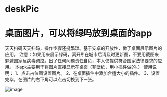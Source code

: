 # deskPic
# 桌面图片，可以将绿吗放到桌面的app
天天扫码天天扫码，操作步骤还挺繁琐。基于安卓的开放性，做了桌面展示图片的应用。
 注意：如果用来展示绿码，离开所在城市后请及时更新图，不要用截图来躲避国家反病毒调控。出了任何问题责任自负，本人仅提供符合国家法律要求的应用。
本apk主要用于将图片直接显示在桌面（非壁纸，用小插件做的。） 
        使用说明： 
        1、点击占位图设置图片。 
        2、在桌面插件中添加合适大小的插件。
        3、设置完毕，在图片的右下角可以点击切换到下一张。


![image](https://user-images.githubusercontent.com/19891319/135738725-9e88238e-22e4-4566-8dde-ccac8d4e2feb.png)
